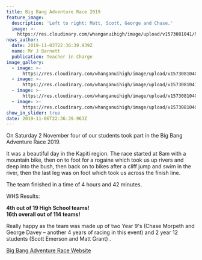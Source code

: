 ```yaml
---
title: Big Bang Adventure Race 2019
feature_image:
  description: 'Left to right: Matt, Scott, George and Chase.'
  image: >-
    https://res.cloudinary.com/whanganuihigh/image/upload/v1573081041/News/Big%20Bang%20Adv%20Race%202.11.19/20191102_114830.jpg
news_author:
  date: 2019-11-03T22:36:39.939Z
  name: Mr J Barnett
  publication: Teacher in Charge
image_gallery:
  - image: >-
      https://res.cloudinary.com/whanganuihigh/image/upload/v1573081040/News/Big%20Bang%20Adv%20Race%202.11.19/20191102_075541.jpg
  - image: >-
      https://res.cloudinary.com/whanganuihigh/image/upload/v1573081041/News/Big%20Bang%20Adv%20Race%202.11.19/20191102_094708.jpg
  - image: >-
      https://res.cloudinary.com/whanganuihigh/image/upload/v1573081040/News/Big%20Bang%20Adv%20Race%202.11.19/20191102_095930.jpg
  - image: >-
      https://res.cloudinary.com/whanganuihigh/image/upload/v1573081040/News/Big%20Bang%20Adv%20Race%202.11.19/20191102_131009.jpg
show_in_slider: true
date: 2019-11-06T22:36:39.963Z
---
```

On Saturday 2 November four of our students took part in the Big Bang Adventure Race 2019.

It was a beautiful day in the Kapiti region.  The race started at 8am with a mountain bike, then on to foot for a rogaine which took us up rivers and deep into the bush, then back on to bikes after a cliff jump and swim in the river, then the last leg was on foot which took us across the finish line. 

The team finished in a time of 4 hours and 42 minutes. 

WHS Results:

**4th out of 19 High School teams!**  
**16th overall out of 114 teams!** 

Really happy as the team was made up of two Year 9's (Chase Morpeth and George Davey – another 4 years of racing in this event) and 2 year 12 students (Scott Emerson and Matt Grant)
.

[Big Bang Adventure Race Website](https://www.bigbangadventure.co.nz/)
